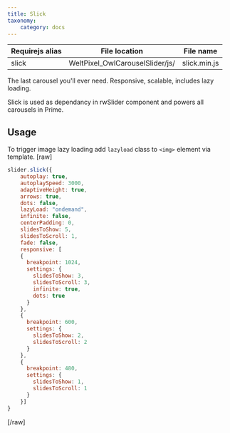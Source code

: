 ```yaml
---
title: Slick
taxonomy:
    category: docs
---
```


| Requirejs alias | File location | File name |
| --- | --- | --- |
| slick | WeltPixel_OwlCarouselSlider/js/ | slick.min.js |

The last carousel you'll ever need. Responsive, scalable, includes lazy loading.

Slick is used as dependancy in rwSlider component and powers all carousels in Prime.

## Usage

To trigger image lazy loading add `lazyload` class to `<img>` element via template.
[raw]
```js
slider.slick({
    autoplay: true,
    autoplaySpeed: 3000,
    adaptiveHeight: true,
    arrows: true,
    dots: false,
    lazyLoad: "ondemand",
    infinite: false,
    centerPadding: 0,
    slidesToShow: 5,
    slidesToScroll: 1,
    fade: false,
    responsive: [
    {
      breakpoint: 1024,
      settings: {
        slidesToShow: 3,
        slidesToScroll: 3,
        infinite: true,
        dots: true
      }
    },
    {
      breakpoint: 600,
      settings: {
        slidesToShow: 2,
        slidesToScroll: 2
      }
    },
    {
      breakpoint: 480,
      settings: {
        slidesToShow: 1,
        slidesToScroll: 1
      }
    }]
}
```
[/raw]

